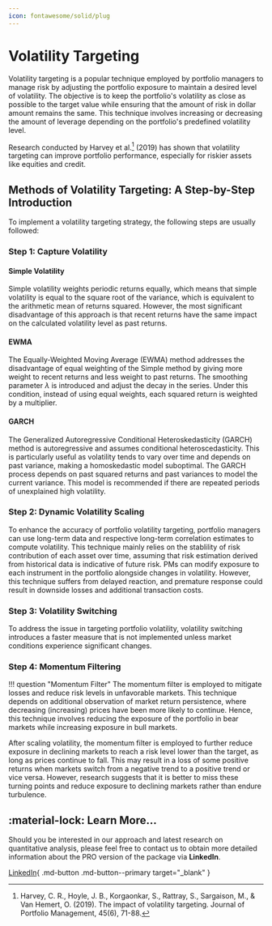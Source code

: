 ```yaml
---
icon: fontawesome/solid/plug
---
```


# Volatility Targeting

Volatility targeting is a popular technique employed by portfolio managers to manage risk by adjusting the portfolio exposure to maintain a desired level of volatility. The objective is to keep the portfolio's volatility as close as possible to the target value while ensuring that the amount of risk in dollar amount remains the same. This technique involves increasing or decreasing the amount of leverage depending on the portfolio's predefined volatility level.

Research conducted by Harvey et al.[^1] (2019) has shown that volatility targeting can improve portfolio performance, especially for riskier assets like equities and credit.

## Methods of Volatility Targeting: A Step-by-Step Introduction

To implement a volatility targeting strategy, the following steps are usually followed:

### Step 1: Capture Volatility

#### Simple Volatility

Simple volatility weights periodic returns equally, which means that simple volatility is equal to the square root of the variance, which is equivalent to the arithmetic mean of returns squared. However, the most significant disadvantage of this approach is that recent returns have the same impact on the calculated volatility level as past returns.

#### EWMA

The Equally-Weighted Moving Average (EWMA) method addresses the disadvantage of equal weighting of the Simple method by giving more weight to recent returns and less weight to past returns. The smoothing parameter $\lambda$ is introduced and adjust the decay in the series. Under this condition, instead of using equal weights, each squared return is weighted by a multiplier.

#### GARCH

The Generalized Autoregressive Conditional Heteroskedasticity (GARCH) method is autoregressive and assumes conditional heteroscedasticity. This is particularly useful as volatility tends to vary over time and depends on past variance, making a homoskedastic model suboptimal. The GARCH process depends on past squared returns and past variances to model the current variance. This model is recommended if there are repeated periods of unexplained high volatility.

### Step 2: Dynamic Volatility Scaling

To enhance the accuracy of portfolio volatility targeting, portfolio managers can use long-term data and respective long-term correlation estimates to compute volatility. This technique mainly relies on the stablility of risk contribution of each asset over time, assuming that risk estimation derived from historical data is indicative of future risk. PMs can modify exposure to each instrument in the portfolio alongside changes in volatility. However, this technique suffers from delayed reaction, and premature response could result in downside losses and additional transaction costs.

### Step 3: Volatility Switching

To address the issue in targeting portfolio volatility, volatility switching introduces a faster measure that is not implemented unless market conditions experience significant changes.

### Step 4: Momentum Filtering

!!! question "Momentum Filter"
    The momentum filter is employed to mitigate losses and reduce risk levels in unfavorable markets. This technique depends on additional observation of market return persistence, where decreasing (increasing) prices have been more likely to continue. Hence, this technique involves reducing the exposure of the portfolio in bear markets while increasing exposure in bull markets.

After scaling volatility, the momentum filter is employed to further reduce exposure in declining markets to reach a risk level lower than the target, as long as prices continue to fall. This may result in a loss of some positive returns when markets switch from a negative trend to a positive trend or vice versa. However, research suggests that it is better to miss these turning points and reduce exposure to declining markets rather than endure turbulence.

[^1]: Harvey, C. R., Hoyle, J. B., Korgaonkar, S., Rattray, S., Sargaison, M., & Van Hemert, O. (2019). The impact of volatility targeting. Journal of Portfolio Management, 45(6), 71-88.

## :material-lock: Learn More...

Should you be interested in our approach and latest research on quantitative analysis, please feel free to contact us to obtain more detailed information about the PRO version of the package via **LinkedIn**.

[LinkedIn](https://www.linkedin.com/in/j-mr/ ){ .md-button .md-button--primary target="_blank" }

